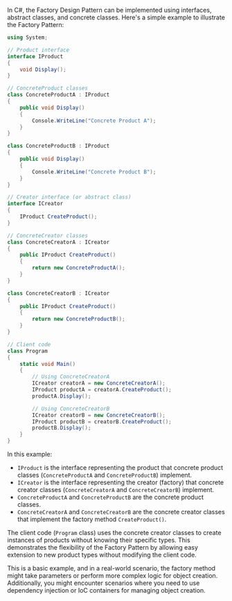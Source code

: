 In C#, the Factory Design Pattern can be implemented using interfaces, abstract classes, and concrete classes. Here's a simple example to illustrate the Factory Pattern:

```csharp
using System;

// Product interface
interface IProduct
{
    void Display();
}

// ConcreteProduct classes
class ConcreteProductA : IProduct
{
    public void Display()
    {
        Console.WriteLine("Concrete Product A");
    }
}

class ConcreteProductB : IProduct
{
    public void Display()
    {
        Console.WriteLine("Concrete Product B");
    }
}

// Creator interface (or abstract class)
interface ICreator
{
    IProduct CreateProduct();
}

// ConcreteCreator classes
class ConcreteCreatorA : ICreator
{
    public IProduct CreateProduct()
    {
        return new ConcreteProductA();
    }
}

class ConcreteCreatorB : ICreator
{
    public IProduct CreateProduct()
    {
        return new ConcreteProductB();
    }
}

// Client code
class Program
{
    static void Main()
    {
        // Using ConcreteCreatorA
        ICreator creatorA = new ConcreteCreatorA();
        IProduct productA = creatorA.CreateProduct();
        productA.Display();

        // Using ConcreteCreatorB
        ICreator creatorB = new ConcreteCreatorB();
        IProduct productB = creatorB.CreateProduct();
        productB.Display();
    }
}
```

In this example:

- `IProduct` is the interface representing the product that concrete product classes (`ConcreteProductA` and `ConcreteProductB`) implement.
- `ICreator` is the interface representing the creator (factory) that concrete creator classes (`ConcreteCreatorA` and `ConcreteCreatorB`) implement.
- `ConcreteProductA` and `ConcreteProductB` are the concrete product classes.
- `ConcreteCreatorA` and `ConcreteCreatorB` are the concrete creator classes that implement the factory method `CreateProduct()`.

The client code (`Program` class) uses the concrete creator classes to create instances of products without knowing their specific types. This demonstrates the flexibility of the Factory Pattern by allowing easy extension to new product types without modifying the client code.

This is a basic example, and in a real-world scenario, the factory method might take parameters or perform more complex logic for object creation. Additionally, you might encounter scenarios where you need to use dependency injection or IoC containers for managing object creation.